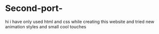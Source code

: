 # Second-port-
hi i have only used html and css while creating this website and tried new animation styles and small cool touches 
